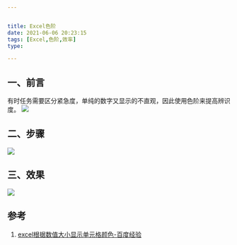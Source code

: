 ```yaml
---


title: Excel色阶
date: 2021-06-06 20:23:15
tags: [Excel,色阶,效率]
type:

---
```



## 一、前言

有时任务需要区分紧急度，单纯的数字又显示的不直观，因此使用色阶来提高辨识度。
![](https://gitee.com/qiebzps/pic/raw/master/img/20210606202306.png#alt=)

## 二、步骤

![](https://gitee.com/qiebzps/pic/raw/master/img/20210606202540.png#alt=)


## 三、效果

![](https://gitee.com/qiebzps/pic/raw/master/img/20210606202605.png#alt=)


## 参考

1. [excel根据数值大小显示单元格颜色-百度经验](https://jingyan.baidu.com/article/6f2f55a145abe1b5b93e6cd9.html)
